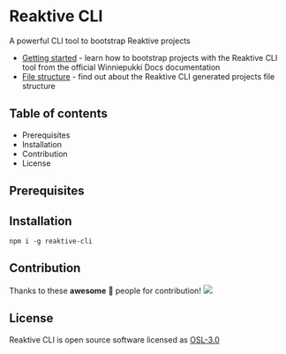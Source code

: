 # Reaktive CLI

A powerful CLI tool to bootstrap Reaktive projects

- [Getting started](https://docs.cream.camp/structure/reaktive-cli/getting-started) - learn how to bootstrap projects with the Reaktive CLI tool from the official Winniepukki Docs documentation
- [File structure](https://docs.cream.camp/structure/reaktive-cli/file-structure) - find out about the Reaktive CLI generated projects file structure

## Table of contents
- Prerequisites
- Installation
- Contribution
- License

## Prerequisites

## Installation
```node
npm i -g reaktive-cli
```

## Contribution
Thanks to these **awesome** 🖤 people for contribution!
<a href="https://github.com/reaktivelab/reaktive-cli/graphs/contributors">
  <img src="https://contrib.rocks/image?repo=reaktivelab/reaktive-cli" />
</a>

## License
Reaktive CLI is open source software licensed as [OSL-3.0](./LICENSE)